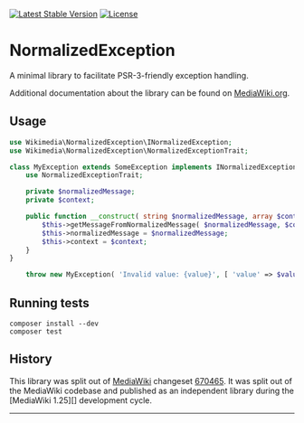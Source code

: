[![Latest Stable Version]](https://packagist.org/packages/wikimedia/normalized-exception) [![License]](https://packagist.org/packages/wikimedia/normalized-exception)

NormalizedException
=====================

A minimal library to facilitate PSR-3-friendly exception handling.

Additional documentation about the library can be found on
[MediaWiki.org](https://www.mediawiki.org/wiki/NormalizedException).


Usage
-----

```php
use Wikimedia\NormalizedException\INormalizedException;
use Wikimedia\NormalizedException\NormalizedExceptionTrait;

class MyException extends SomeException implements INormalizedException {
    use NormalizedExceptionTrait;

    private $normalizedMessage;
    private $context;

    public function __construct( string $normalizedMessage, array $context = [] ) {
        $this->getMessageFromNormalizedMessage( $normalizedMessage, $context );
        $this->normalizedMessage = $normalizedMessage;
        $this->context = $context;
    }
}
```

```php
    throw new MyException( 'Invalid value: {value}', [ 'value' => $value ] );
```

Running tests
-------------

```
composer install --dev
composer test
```

History
-------

This library was split out of [MediaWiki][] changeset [670465][]. It was
split out of the MediaWiki codebase and published as an independent library
during the [MediaWiki 1.25][] development cycle.


---
[MediaWiki]: https://www.mediawiki.org/wiki/MediaWiki
[670465]: https://gerrit.wikimedia.org/r/c/mediawiki/core/+/670465
[Latest Stable Version]: https://poser.pugx.org/wikimedia/normalized-exception/v/stable.svg
[License]: https://poser.pugx.org/wikimedia/normalized-exception/license.svg

